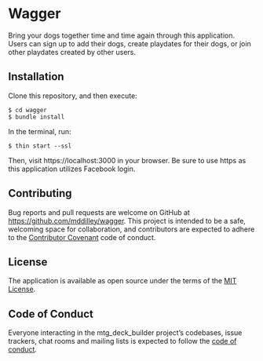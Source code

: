 # Wagger

Bring your dogs together time and time again through this application. Users can sign up to add their dogs, create playdates for their dogs, or join other playdates created by other users.

## Installation

Clone this repository, and then execute:

    $ cd wagger
    $ bundle install

In the terminal, run:

    $ thin start --ssl

Then, visit https://localhost:3000 in your browser. Be sure to use https as this application utilizes Facebook login.

## Contributing

Bug reports and pull requests are welcome on GitHub at https://github.com/mddilley/wagger. This project is intended to be a safe, welcoming space for collaboration, and contributors are expected to adhere to the [Contributor Covenant](http://contributor-covenant.org) code of conduct.

## License

The application is available as open source under the terms of the [MIT License](https://opensource.org/licenses/MIT).

## Code of Conduct

Everyone interacting in the mtg_deck_builder project’s codebases, issue trackers, chat rooms and mailing lists is expected to follow the [code of conduct](https://github.com/mddilley/wagger/blob/master/CODE_OF_CONDUCT.md).
